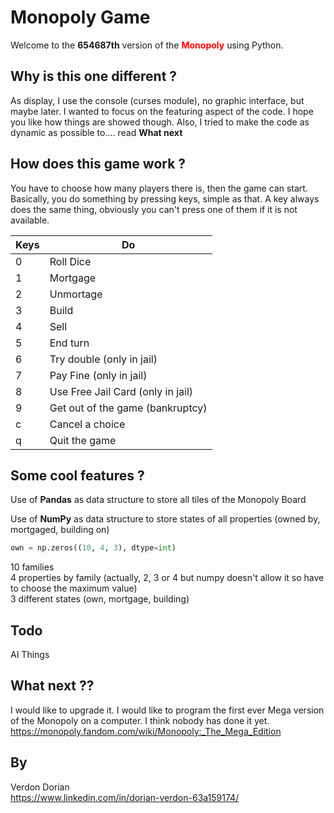 # Monopoly Game

Welcome to the __654687th__ version of the <span style="color:red">**Monopoly**</span> using Python.

## Why is this one different ?

As display, I use the console (curses module), no graphic interface, but maybe later. I wanted to focus on the featuring aspect of the code. I hope you like how things are showed though. Also, I tried to make the code as dynamic as possible to.... read **What next**

## How does this game work ?

You have to choose how many players there is, then the game can start.
Basically, you do something by pressing keys, simple as that. A key always does the same thing, obviously you can't press one of them if it is not available.

| Keys | Do |
|--- |--- |
| 0 | Roll Dice |
| 1 | Mortgage |
| 2 | Unmortage |
| 3 | Build |
| 4 | Sell |
| 5 | End turn |
| 6 | Try double (only in jail) |
| 7 | Pay Fine (only in jail) |
| 8 | Use Free Jail Card (only in jail) |
| 9 | Get out of the game (bankruptcy) |
| c | Cancel a choice |
| q | Quit the game |

## Some cool features ?

Use of **Pandas** as data structure to store all tiles of the Monopoly Board  

Use of **NumPy** as data structure to store states of all properties (owned by, mortgaged, building on)

```python
own = np.zeros((10, 4, 3), dtype=int)
```
10 families  
4 properties by family (actually, 2, 3 or 4 but numpy doesn't allow it so have to choose the maximum value)  
3 different states (own, mortgage, building)
    

## Todo

AI Things

## What next ??

I would like to upgrade it. I would like to program the first ever Mega version of the Monopoly on a computer. I think nobody has done it yet.  
https://monopoly.fandom.com/wiki/Monopoly:_The_Mega_Edition

## By

Verdon Dorian  
https://www.linkedin.com/in/dorian-verdon-63a159174/